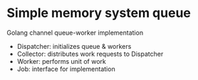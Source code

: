 # Simple memory system queue

Golang channel queue-worker implementation

- Dispatcher: initializes queue & workers
- Collector: distributes work requests to Dispatcher
- Worker: performs unit of work
- Job: interface for implementation
